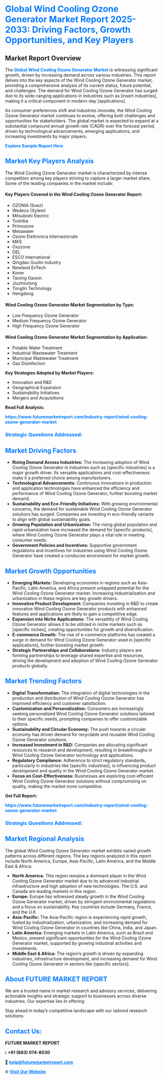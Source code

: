 <h1 style="color: #007BFF;">Global Wind Cooling Ozone Generator Market Report 2025-2033: Driving Factors, Growth Opportunities, and Key Players</h1>

<section id="overview">
<h2>Market Report Overview</h2>
<p>The <a href="https://www.futuremarketreport.com/industry-report/wind-cooling-ozone-generator-market" style="color: #007BFF; text-decoration: none;"><strong>Global Wind Cooling Ozone Generator Market</strong></a> is witnessing significant growth, driven by increasing demand across various industries. This report delves into the key aspects of the Wind Cooling Ozone Generator market, providing a comprehensive analysis of its current status, future potential, and challenges. The demand for Wind Cooling Ozone Generator has surged due to its wide-ranging applications in industries such as [insert industries], making it a critical component in modern-day [applications].</p>
<p>As consumer preferences shift and industries innovate, the Wind Cooling Ozone Generator market continues to evolve, offering both challenges and opportunities for stakeholders. The global market is expected to expand at a substantial compound annual growth rate (CAGR) over the forecast period, driven by technological advancements, emerging applications, and increasing investments by major players.</p>
</section>

<section id="overview">
<p><a href="https://www.futuremarketreport.com/request-sample/reportId=42267" style="color: #007BFF; text-decoration: none;"><strong>Explore Sample Report Here</strong></a></p>
</section>

<section id="key-players">
<h2 style="color: #007BFF;">Market Key Players Analysis</h2>
<p>The Wind Cooling Ozone Generator market is characterized by intense competition among key players striving to capture a larger market share. Some of the leading companies in the market include:</p>
<h4>Key Players Covered in the Wind Cooling Ozone Generator Report:</h4>
<ul><li>OZONIA (Suez)</li><li>Wedeco (Xylem)</li><li>Mitsubishi Electric</li><li>Toshiba</li><li>Primozone</li><li>Metawater</li><li>Ozono Elettronica Internazionale</li><li>MKS</li><li>Oxyzone</li><li>DEL</li><li>ESCO lnternational</li><li>Qingdao Guolin Industry</li><li>Newland EnTech</li><li>Koner</li><li>Taixing Gaoxin</li><li>Jiuzhoulong</li><li>Tonglin Technology</li><li>Hengdong</li></ul>
<h4>Wind Cooling Ozone Generator Market Segmentation by Type:</h4>
<ul><li>Low Frequency Ozone Generator</li><li>Medium Frequency Ozone Generator</li><li>High Frequency Ozone Generator</li></ul>

<h4>Wind Cooling Ozone Generator Market Segmentation by Application:</h4>
<ul><li>Potable Water Treatment</li><li>Industrial Wastewater Treatment</li><li>Municipal Wastewater Treatment</li><li>Gas Disinfection</li></ul>
<p><strong>Key Strategies Adopted by Market Players:</strong></p>
<ul>
<li>Innovation and R&D</li>
<li>Geographical Expansion</li>
<li>Sustainability Initiatives</li>
<li>Mergers and Acquisitions</li>
</ul>
</section>

<section>
<p><strong>Read Full Analysis: </strong></p><a href="https://www.futuremarketreport.com/industry-report/wind-cooling-ozone-generator-market" style="color: #007BFF; text-decoration: none;"><strong>https://www.futuremarketreport.com/industry-report/wind-cooling-ozone-generator-market</strong></a>
<h3 style="color: #007BFF;">Strategic Questions Addressed:</h3>
</section>

<section id="driving-factors">
<h2 style="color: #007BFF;">Market Driving Factors</h2>
<ul>
<li><strong>Rising Demand Across Industries:</strong> The increasing adoption of Wind Cooling Ozone Generator in industries such as [specific industries] is a major growth driver. Its versatile applications and cost-effectiveness make it a preferred choice among manufacturers.</li>
<li><strong>Technological Advancements:</strong> Continuous innovations in production and application technologies have enhanced the efficiency and performance of Wind Cooling Ozone Generator, further boosting market demand.</li>
<li><strong>Sustainability and Eco-Friendly Initiatives:</strong> With growing environmental concerns, the demand for sustainable Wind Cooling Ozone Generator solutions has surged. Companies are investing in eco-friendly variants to align with global sustainability goals.</li>
<li><strong>Growing Population and Urbanization:</strong> The rising global population and rapid urbanization have increased the demand for [specific products], where Wind Cooling Ozone Generator plays a vital role in meeting consumer needs.</li>
<li><strong>Government Policies and Incentives:</strong> Supportive government regulations and incentives for industries using Wind Cooling Ozone Generator have created a conducive environment for market growth.</li>
</ul>
</section>

<section id="growth-opportunities">
<h2 style="color: #007BFF;">Market Growth Opportunities</h2>
<ul>
<li><strong>Emerging Markets:</strong> Developing economies in regions such as Asia-Pacific, Latin America, and Africa present untapped potential for the Wind Cooling Ozone Generator market. Increasing industrialization and urbanization in these regions are key growth drivers.</li>
<li><strong>Innovative Product Development:</strong> Companies investing in R&D to create innovative Wind Cooling Ozone Generator products with enhanced features and applications are likely to gain a competitive edge.</li>
<li><strong>Expansion into Niche Applications:</strong> The versatility of Wind Cooling Ozone Generator allows it to be utilized in niche markets such as [specific niches], creating opportunities for growth and diversification.</li>
<li><strong>E-commerce Growth:</strong> The rise of e-commerce platforms has created a surge in demand for Wind Cooling Ozone Generator used in [specific applications], further boosting market growth.</li>
<li><strong>Strategic Partnerships and Collaborations:</strong> Industry players are forming partnerships to leverage shared expertise and resources, driving the development and adoption of Wind Cooling Ozone Generator products globally.</li>
</ul>
</section>

<section id="trending-factors">
<h2 style="color: #007BFF;">Market Trending Factors</h2>
<ul>
<li><strong>Digital Transformation:</strong> The integration of digital technologies in the production and distribution of Wind Cooling Ozone Generator has improved efficiency and customer satisfaction.</li>
<li><strong>Customization and Personalization:</strong> Consumers are increasingly seeking personalized Wind Cooling Ozone Generator solutions tailored to their specific needs, prompting companies to offer customizable options.</li>
<li><strong>Sustainability and Circular Economy:</strong> The push towards a circular economy has driven demand for recyclable and reusable Wind Cooling Ozone Generator solutions.</li>
<li><strong>Increased Investment in R&D:</strong> Companies are allocating significant resources to research and development, resulting in breakthroughs in Wind Cooling Ozone Generator technology and applications.</li>
<li><strong>Regulatory Compliance:</strong> Adherence to strict regulatory standards, particularly in industries like [specific industries], is influencing product development and quality in the Wind Cooling Ozone Generator market.</li>
<li><strong>Focus on Cost-Effectiveness:</strong> Businesses are exploring cost-efficient Wind Cooling Ozone Generator solutions without compromising on quality, making the market more competitive.</li>
</ul>
</section>

<section>
<p><strong>Get Full Report: </strong></p><a href="https://www.futuremarketreport.com/industry-report/wind-cooling-ozone-generator-market" style="color: #007BFF; text-decoration: none;"><strong>https://www.futuremarketreport.com/industry-report/wind-cooling-ozone-generator-market</strong></a>
<h3 style="color: #007BFF;">Strategic Questions Addressed:</h3>
</section>


<section id="regional-analysis">
<h2 style="color: #007BFF;">Market Regional Analysis</h2>
<p>The global Wind Cooling Ozone Generator market exhibits varied growth patterns across different regions. The key regions analyzed in this report include North America, Europe, Asia-Pacific, Latin America, and the Middle East & Africa:</p>
<ul>
<li><strong>North America:</strong> This region remains a dominant player in the Wind Cooling Ozone Generator market due to its advanced industrial infrastructure and high adoption of new technologies. The U.S. and Canada are leading markets in this region.</li>
<li><strong>Europe:</strong> Europe has witnessed steady growth in the Wind Cooling Ozone Generator market, driven by stringent environmental regulations and a focus on sustainability. Key countries include Germany, France, and the U.K.</li>
<li><strong>Asia-Pacific:</strong> The Asia-Pacific region is experiencing rapid growth, fueled by industrialization, urbanization, and increasing demand for Wind Cooling Ozone Generator in countries like China, India, and Japan.</li>
<li><strong>Latin America:</strong> Emerging markets in Latin America, such as Brazil and Mexico, present significant opportunities for the Wind Cooling Ozone Generator market, supported by growing industrial activities and investments.</li>
<li><strong>Middle East & Africa:</strong> The region’s growth is driven by expanding industries, infrastructure development, and increasing demand for Wind Cooling Ozone Generator in sectors like [specific sectors].</li>
</ul>
</section>

<footer>
<h2 style="color: #007BFF;">About FUTURE MARKET REPORT</h2>
<p>We are a trusted name in market research and advisory services, delivering actionable insights and strategic support to businesses across diverse industries. Our expertise lies in offering:</p>

<p>Stay ahead in today’s competitive landscape with our tailored research solutions.</p>

<h2 style="color: #007BFF;">Contact Us:</h2>
<p><strong>FUTURE MARKET REPORT</strong></p>
<p>📞 <strong>+91 (883) 074-8030</strong></p>
<p>📧 <strong><a href="mailto:help@futuremarketreport.com" style="color: #007BFF;">help@futuremarketreport.com</a></strong></p>
<p>🌐 <strong><a href="https://www.futuremarketreport.com/" style="color: #007BFF;">Visit Our Website</a></strong></p>
</footer>